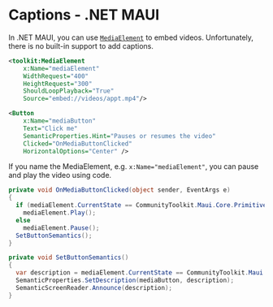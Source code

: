 # Captions - .NET MAUI

In .NET MAUI, you can use [`MediaElement`](https://docs.microsoft.com/en-us/xamarin/community-toolkit/views/mediaelement) to embed videos. Unfortunately, there is no built-in support to add captions.

```xml
<toolkit:MediaElement
    x:Name="mediaElement"
    WidthRequest="400"
    HeightRequest="300"
    ShouldLoopPlayback="True"
    Source="embed://videos/appt.mp4"/>

<Button  
    x:Name="mediaButton"
    Text="Click me"
    SemanticProperties.Hint="Pauses or resumes the video"
    Clicked="OnMediaButtonClicked"
    HorizontalOptions="Center" />
```

If you name the MediaElement, e.g. `x:Name="mediaElement"`, you can pause and play the video using code.

```csharp
private void OnMediaButtonClicked(object sender, EventArgs e)
{
  if (mediaElement.CurrentState == CommunityToolkit.Maui.Core.Primitives.MediaElementState.Paused)
    mediaElement.Play();
  else
    mediaElement.Pause();
  SetButtonSemantics();
}

private void SetButtonSemantics()
{
  var description = mediaElement.CurrentState == CommunityToolkit.Maui.Core.Primitives.MediaElementState.Paused ? "Resume video" : "Pause video";
  SemanticProperties.SetDescription(mediaButton, description);
  SemanticScreenReader.Announce(description);
}
```
